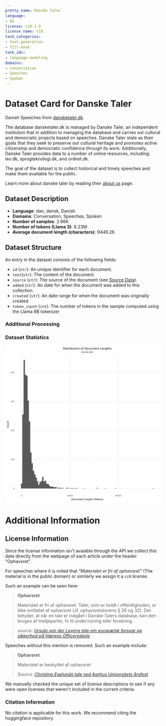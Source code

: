 ```yaml
---
pretty_name: Danske Taler
language:
- da
license: cc0-1.0
license_name: CC0
task_categories:
- text-generation
- fill-mask
task_ids:
- language-modeling
domains:
- Conversation
- Speeches
- Spoken
---
```


# Dataset Card for Danske Taler

<!-- START-SHORT DESCRIPTION -->
Danish Speeches from [dansketaler.dk](https://www.dansketaler.dk).
<!-- END-SHORT DESCRIPTION -->

The database dansketaler.dk is managed by Danske Taler, an independent institution that in addition to managing the database and carries out cultural
and democratic projects based on speeches. 
Danske Taler state as their goals that they seek to preserve our cultural heritage and promotes active citizenship and democratic confidence through its work. 
Additionally, Danske Taler provides data to a number of online resources, including: lex.dk, sprogteknologi.dk, and ordnet.dk.

The goal of the dataset is to collect historical and timely speeches and make them available for the public.

Learn more about danske taler by reading their [about us](https://www.dansketaler.dk/om-os) page.




## Dataset Description

<!-- START-DESC-STATS -->
- **Language**: dan, dansk, Danish
- **Domains**: Conversation, Speeches, Spoken
- **Number of samples**: 2.66K
- **Number of tokens (Llama 3)**: 8.23M
- **Average document length (characters)**: 9446.26
<!-- END-DESC-STATS -->


## Dataset Structure
An entry in the dataset consists of the following fields:

- `id` (`str`): An unique identifier for each document.
- `text`(`str`): The content of the document.
- `source` (`str`): The source of the document (see [Source Data](#source-data)).
- `added` (`str`): An date for when the document was added to this collection.
- `created` (`str`): An date range for when the document was originally created.
- `token_count` (`int`): The number of tokens in the sample computed using the Llama 8B tokenizer


### Additional Processing


### Dataset Statistics

<!-- START-DATASET PLOTS -->
<p align="center">
<img src="./images/dist_document_length.png" width="600" style="margin-right: 10px;" />
</p>
<!-- END-DATASET PLOTS -->


# Additional Information

## License Information
Since the license information isn't avaiable through the API we collect this data directly from the webpage of each article under the header 
"Ophavsret".

For speeches where it is noted that *"Materialet er fri af ophavsret"* (The material is in the public domain) or similarly we assign it a `cc0` license.

Such an example can be seen here:

> **Ophavsret**
> 
> Materialet er fri af ophavsret. Taler, som er holdt i offentligheden, er ikke omfattet af ophavsret (Jf. ophavsretslovens § 26 og 32). 
> Det betyder, at når en tale er indgået i Danske Talers database, kan den bruges af tredjeparter, fx til undervisning eller forskning.
>
> *source: [Ursula von der Leyens tale om europæisk forsvar og sikkerhed på Hærens Officersskole](https://www.dansketaler.dk/tale/tale-om-europaeisk-forsvar-og-sikkerhed-pa-haerens-officersskole)*

Speeches without this mention is removed. Such an example include:

> **Ophavsret**
> 
> Materialet er beskyttet af ophavsret
>
> *Source: [Christina Egelunds tale ved Aarhus Universitets årsfest](https://www.dansketaler.dk/tale/christina-egelunds-tale-ved-aarhus-universitets-arsfest)*

We manually checked the unique set of license descriptions to see if any were open licenses that weren't included in the current criteria.

### Citation Information

No citation is applicable for this work. We recommend citing the huggingface repository.
